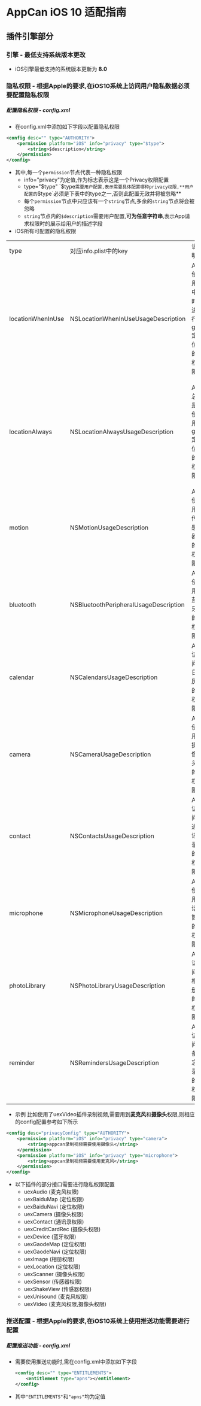 # AppCan iOS 10 适配指南



## 插件引擎部分

### 引擎 - 最低支持系统版本更改 

* iOS引擎最低支持的系统版本更新为 **8.0**



### 隐私权限 - 根据Apple的要求,在iOS10系统上访问用户隐私数据必须要配置隐私权限

##### 配置隐私权限 - config.xml

- 在config.xml中添加如下字段以配置隐私权限

```xml
<config desc="" type="AUTHORITY">
    <permission platform="iOS" info="privacy" type="$type">
		<string>$description</string>
    </permission>
</config>
```

- 其中,每一个`permission`节点代表一种隐私权限
  - info="privacy"为定值,作为标志表示这是一个Privacy权限配置
  - type="$type" `$type`需要用户配置,表示需要具体配置哪种privacy权限,**用户配置的`$type`必须是下表中的type之一,否则此配置无效并将被忽略**
  - 每个`permission`节点中只应该有一个`string`节点,多余的`string`节点将会被忽略
  - `string`节点内的`$description`需要用户配置,**可为任意字符串**,表示App请求权限时的展示给用户的描述字段
- iOS所有可配置的隐私权限

|                   |                                       |                   |              |
| ----------------- | ------------------------------------- | ----------------- | ------------ |
| type              | 对应info.plist中的key                     | 说明                | 备注           |
| locationWhenInUse | NSLocationWhenInUseUsageDescription   | App使用中时进行gps定位的权限 | 只需要前台定位时的权限  |
| locationAlways    | NSLocationAlwaysUsageDescription      | App总是使用gps定位的权限   | 包含前台和后台的定位权限 |
| motion            | NSMotionUsageDescription              | App使用传感器的权限       |              |
| bluetooth         | NSBluetoothPeripheralUsageDescription | App使用蓝牙的权限        |              |
| calendar          | NSCalendarsUsageDescription           | App访问日历的权限        |              |
| camera            | NSCameraUsageDescription              | App使用摄像头的权限       |              |
| contact           | NSContactsUsageDescription            | App访问通讯录的权限       |              |
| microphone        | NSMicrophoneUsageDescription          | App使用话筒的权限        |              |
| photoLibrary      | NSPhotoLibraryUsageDescription        | App访问相册的权限        |              |
| reminder          | NSRemindersUsageDescription           | App访问备忘录的权限       |              |

- 示例 比如使用了uexVideo插件录制视频,需要用到**麦克风**和**摄像头**权限,则相应的config配置参考如下所示

```xml
<config desc="privacyConfig" type="AUTHORITY">
    <permission platform="iOS" info="privacy" type="camera">
		<string>appcan录制视频需要使用摄像头</string>
    </permission>
    <permission platform="iOS" info="privacy" type="microphone">
		<string>appcan录制视频需要使用麦克风</string>
    </permission>
</config>
```

- 以下插件的部分接口需要进行隐私权限配置
  - uexAudio (麦克风权限)
  - uexBaiduMap (定位权限)
  - uexBaiduNavi (定位权限)
  - uexCamera (摄像头权限)
  - uexContact (通讯录权限)
  - uexCreditCardRec (摄像头权限)
  - uexDevice (蓝牙权限)
  - uexGaodeMap (定位权限)
  - uexGaodeNavi (定位权限)
  - uexImage (相册权限)
  - uexLocation (定位权限)
  - uexScanner (摄像头权限)
  - uexSensor (传感器权限)
  - uexShakeView (传感器权限)
  - uexUnisound (麦克风权限)
  - uexVideo (麦克风权限,摄像头权限)



### 推送配置 - 根据Apple的要求,在iOS10系统上使用推送功能需要进行配置

##### 配置推送功能 - config.xml

- 需要使用推送功能时,需在config.xml中添加如下字段

  ```xml
  <config desc="" type="ENTITLEMENTS">
      <entitlement type="apns"></entitlement>
  </config>
  ```

- 其中`"ENTITLEMENTS"`和`"apns"`均为定值